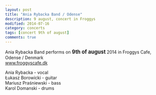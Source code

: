 ```yaml
---
layout: post
title: "Ania Rybacka Band / Odense"
description: 9 august, concert in Froggys
modified: 2014-07-16
category: concerts
tags: [concert 9th of august]
comments: true
---
```

Ania Rybacka Band performs on <big>**9th of august**</big> 2014 in Froggys Cafe, Odense / Denmark<br>
<a href="http://froggyscafe.dk">www.froggyscafe.dk</a>

Ania Rybacka - vocal<br>
Łukasz Borowicki - guitar<br>
Mariusz Praśniewski - bass<br>
Karol Domanski - drums<br>
